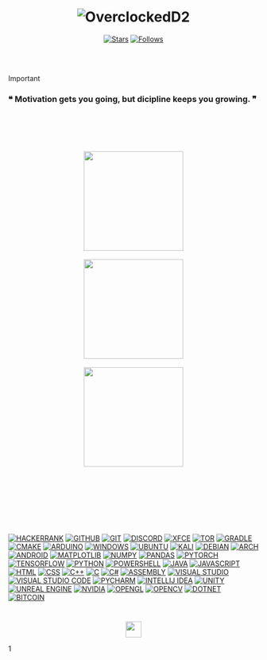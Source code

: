 <h1 align=center><img src="https://readme-typing-svg.demolab.com?font=Antos&size=50&pause=5000&color=0045F7&center=true&Center=true&repeat=true&width=512&height=128&lines=OverclockedD2" alt="OverclockedD2" /></h1>

<p align="center">
  <a href="https://github.com/OverclockedD2?tab=repositories&sort=stargazers">
    <img alt="Stars" title="Stars" src="https://custom-icon-badges.demolab.com/github/stars/OverclockedD2?color=55960c&style=for-the-badge&labelColor=488207&logo=star"/></a>
  <a href="https://github.com/OverclockedD2?tab=followers">
    <img alt="Follows" title="Follows" src="https://custom-icon-badges.demolab.com/github/followers/OverclockedD2?color=236ad3&labelColor=1155ba&style=for-the-badge&logo=person-add&label=Follow&logoColor=white"/></a>
</p>

<br/><br/>

> [!important]
> ### ❝ Motivation gets you going, but dicipline keeps you growing.  ❞

<br/><br/>

<br />
<p align="center">
  <img height="200" src="https://github-readme-stats.vercel.app/api?username=overclockedd2&theme=yeblu&show_icons=true" />
  <br/><br/>
  <img height="200" src="https://github-readme-stats.vercel.app/api/top-langs/?username=overclockedd2&theme=yeblu" />
  <br/><br/>
  <img height="200" src="https://github-readme-streak-stats.herokuapp.com/?user=overclockedd2&theme=yeblu"/>
</p>

<br/><br/>

<br/><br/>

<h1></h1>
<a href="https://github.com/OverclockedD2"><img alt="HACKERRANK" src="https://img.shields.io/badge/-Hackerrank-2EC866?style=for-the-badge&logo=HackerRank&logoColor=white"></a>
<a href="https://github.com/OverclockedD2"><img alt="GITHUB" src="https://img.shields.io/badge/github-%23121011.svg?style=for-the-badge&logo=github&logoColor=white"></a>
<a href="https://github.com/OverclockedD2"><img alt="GIT" src="https://img.shields.io/badge/git-%23F05033.svg?style=for-the-badge&logo=git&logoColor=white"></a>
<a href="https://github.com/OverclockedD2"><img alt="DISCORD" src="https://img.shields.io/badge/Discord-%235865F2.svg?style=for-the-badge&logo=discord&logoColor=white"></a>
<a href="https://github.com/OverclockedD2"><img alt="XFCE" src="https://img.shields.io/badge/XFCE-%232284F2.svg?style=for-the-badge&logo=xfce&logoColor=white"></a>
<a href="https://github.com/OverclockedD2"><img alt="TOR" src="https://img.shields.io/badge/tor-%237E4798.svg?style=for-the-badge&logo=tor-project&logoColor=white"></a>
<a href="https://github.com/OverclockedD2"><img alt="GRADLE" src="https://img.shields.io/badge/Gradle-02303A.svg?style=for-the-badge&logo=Gradle&logoColor=white"></a>
<a href="https://github.com/OverclockedD2"><img alt="CMAKE" src="https://img.shields.io/badge/CMake-%23008FBA.svg?style=for-the-badge&logo=cmake&logoColor=white"></a>
<a href="https://github.com/OverclockedD2"><img alt="ARDUINO" src="https://img.shields.io/badge/-Arduino-00979D?style=for-the-badge&logo=Arduino&logoColor=white"></a>
<a href="https://github.com/OverclockedD2"><img alt="WINDOWS" src="https://img.shields.io/badge/Windows-0078D6?style=for-the-badge&logo=windows&logoColor=white"></a>
<a href="https://github.com/OverclockedD2"><img alt="UBUNTU" src="https://img.shields.io/badge/Ubuntu-E95420?style=for-the-badge&logo=ubuntu&logoColor=white"></a>
<a href="https://github.com/OverclockedD2"><img alt="KALI" src="https://img.shields.io/badge/Kali-268BEE?style=for-the-badge&logo=kalilinux&logoColor=white"></a>
<a href="https://github.com/OverclockedD2"><img alt="DEBIAN" src="https://img.shields.io/badge/Debian-D70A53?style=for-the-badge&logo=debian&logoColor=white"></a>
<a href="https://github.com/OverclockedD2"><img alt="ARCH" src="https://img.shields.io/badge/Arch%20Linux-1793D1?logo=arch-linux&logoColor=fff&style=for-the-badge"></a>
<a href="https://github.com/OverclockedD2"><img alt="ANDROID" src="https://img.shields.io/badge/Android-3DDC84?style=for-the-badge&logo=android&logoColor=white"></a>
<a href="https://github.com/OverclockedD2"><img alt="MATPLOTLIB" src="https://img.shields.io/badge/Matplotlib-%23ffffff.svg?style=for-the-badge&logo=Matplotlib&logoColor=black"></a>
<a href="https://github.com/OverclockedD2"><img alt="NUMPY" src="https://img.shields.io/badge/numpy-%23013243.svg?style=for-the-badge&logo=numpy&logoColor=white"></a>
<a href="https://github.com/OverclockedD2"><img alt="PANDAS" src="https://img.shields.io/badge/pandas-%23150458.svg?style=for-the-badge&logo=pandas&logoColor=white"></a>
<a href="https://github.com/OverclockedD2"><img alt="PYTORCH" src="https://img.shields.io/badge/PyTorch-%23EE4C2C.svg?style=for-the-badge&logo=PyTorch&logoColor=white"></a>
<a href="https://github.com/OverclockedD2"><img alt="TENSORFLOW" src="https://img.shields.io/badge/TensorFlow-%23FF6F00.svg?style=for-the-badge&logo=TensorFlow&logoColor=white"></a>
<a href="https://github.com/OverclockedD2"><img alt="PYTHON" src="https://img.shields.io/badge/python-3670A0?style=for-the-badge&logo=python&logoColor=ffdd54"></a>
<a href="https://github.com/OverclockedD2"><img alt="POWERSHELL" src="https://img.shields.io/badge/PowerShell-%235391FE.svg?style=for-the-badge&logo=powershell&logoColor=white"></a>
<a href="https://github.com/OverclockedD2"><img alt="JAVA" src="https://img.shields.io/badge/java-%23ED8B00.svg?style=for-the-badge&logo=openjdk&logoColor=white"></a>
<a href="https://github.com/OverclockedD2"><img alt="JAVASCRIPT" src="https://img.shields.io/badge/javascript-%23323330.svg?style=for-the-badge&logo=javascript&logoColor=%23F7DF1E"></a>
<a href="https://github.com/OverclockedD2"><img alt="HTML" src="https://img.shields.io/badge/html5-%23E34F26.svg?style=for-the-badge&logo=html5&logoColor=white"></a>
<a href="https://github.com/OverclockedD2"><img alt="CSS" src="https://img.shields.io/badge/css3-%231572B6.svg?style=for-the-badge&logo=css3&logoColor=white"></a>
<a href="https://github.com/OverclockedD2"><img alt="C++" src="https://img.shields.io/badge/c++-%2300599C.svg?style=for-the-badge&logo=c%2B%2B&logoColor=white"></a>
<a href="https://github.com/OverclockedD2"><img alt="C" src="https://img.shields.io/badge/c-%2300599C.svg?style=for-the-badge&logo=c&logoColor=white"></a>
<a href="https://github.com/OverclockedD2"><img alt="C#" src="https://img.shields.io/badge/c%23-%23239120.svg?style=for-the-badge&logo=csharp&logoColor=white"></a>
<a href="https://github.com/OverclockedD2"><img alt="ASSEMBLY" src="https://img.shields.io/badge/assembly%20script-%23000000.svg?style=for-the-badge&logo=assemblyscript&logoColor=white"></a>
<a href="https://github.com/OverclockedD2"><img alt="VISUAL STUDIO" src="https://img.shields.io/badge/Visual%20Studio-5C2D91.svg?style=for-the-badge&logo=visual-studio&logoColor=white"></a>
<a href="https://github.com/OverclockedD2"><img alt="VISUAL STUDIO CODE" src="https://img.shields.io/badge/Visual%20Studio%20Code-0078d7.svg?style=for-the-badge&logo=visual-studio-code&logoColor=white"></a>
<a href="https://github.com/OverclockedD2"><img alt="PYCHARM" src="https://img.shields.io/badge/pycharm-143?style=for-the-badge&logo=pycharm&logoColor=black&color=black&labelColor=green"></a>
<a href="https://github.com/OverclockedD2"><img alt="INTELLIJ IDEA" src="https://img.shields.io/badge/IntelliJIDEA-000000.svg?style=for-the-badge&logo=intellij-idea&logoColor=white"></a>
<a href="https://github.com/OverclockedD2"><img alt="UNITY" src="https://img.shields.io/badge/unity-%23000000.svg?style=for-the-badge&logo=unity&logoColor=white"></a>
<a href="https://github.com/OverclockedD2"><img alt="UNREAL ENGINE" src="https://img.shields.io/badge/unrealengine-%23313131.svg?style=for-the-badge&logo=unrealengine&logoColor=white"></a>
<a href="https://github.com/OverclockedD2"><img alt="NVIDIA" src="https://img.shields.io/badge/nVIDIA-%2376B900.svg?style=for-the-badge&logo=nVIDIA&logoColor=white"></a>
<a href="https://github.com/OverclockedD2"><img alt="OPENGL" src="https://img.shields.io/badge/OpenGL-%23FFFFFF.svg?style=for-the-badge&logo=opengl"></a>
<a href="https://github.com/OverclockedD2"><img alt="OPENCV" src="https://img.shields.io/badge/opencv-%23white.svg?style=for-the-badge&logo=opencv&logoColor=white"></a>
<a href="https://github.com/OverclockedD2"><img alt="DOTNET" src="https://img.shields.io/badge/.NET-5C2D91?style=for-the-badge&logo=.net&logoColor=white"></a>
<a href="https://github.com/OverclockedD2"><img alt="BITCOIN" src="https://img.shields.io/badge/Bitcoin-000?style=for-the-badge&logo=bitcoin&logoColor=white"></a>
<h1></h1>

<p align="center">
  <a href="https://overclockedd2" alt="Discord" title="Discord"><img width="32px" src="https://static.vecteezy.com/system/resources/previews/018/930/500/original/discord-logo-discord-icon-transparent-free-png.png"/></a>
</p>

1
